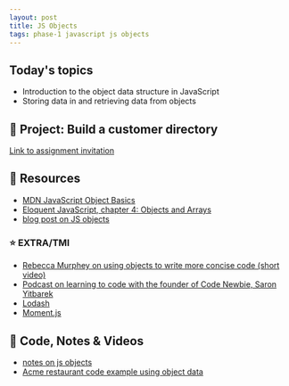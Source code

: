```yaml
---
layout: post
title: JS Objects
tags: phase-1 javascript js objects
---
```


## Today's topics

- Introduction to the object data structure in JavaScript
- Storing data in and retrieving data from objects

## 🎯 Project: Build a customer directory

[Link to assignment invitation](https://classroom.github.com/a/qtgHutge)

## 🔖 Resources

- [MDN JavaScript Object Basics](https://developer.mozilla.org/en-US/docs/Learn/JavaScript/Objects/Basics)
- [Eloquent JavaScript, chapter 4: Objects and Arrays](https://eloquentjavascript.net/04_data.html)
- [blog post on JS objects](https://blog.bitsrc.io/the-chronicles-of-javascript-objects-2d6b9205cd66)

### ⭐ EXTRA/TMI

- [Rebecca Murphey on using objects to write more concise code (short video)](https://youtu.be/hVQdlYgJqcY)
- [Podcast on learning to code with the founder of Code Newbie, Saron Yitbarek](https://devchat.tv/ruby-rogues/159-rr-hacking-education-with-saron-yitbarek/)
- [Lodash](https://lodash.com/)
- [Moment.js](https://momentjs.com/)

## 🦉 Code, Notes & Videos

- [notes on js objects](https://github.com/momentum-team-6/notes/blob/main/js-objects.md)
- [Acme restaurant code example using object data](https://github.com/momentum-team-6/examples/tree/main/using-object-data)
